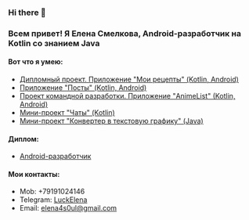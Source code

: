 ### Hi there 👋

### Всем привет! Я Елена Смелкова, Android-разработчик на Kotlin со знанием Java

#### Вот что я умею:

- [Дипломный проект. Приложение "Мои рецепты" (Kotlin, Android)](https://github.com/Elena01001/NeRecipe)
- [Приложение "Посты" (Kotlin, Android)](https://github.com/Elena01001/Android-Posts-App)
- [Проект командной разработки. Приложение "AnimeList" (Kotlin, Android)](https://github.com/MeeWeeL/AnimeListOnKotlin)
- [Мини-проект "Чаты" (Kotlin)](https://github.com/Elena01001/Chats)
- [Мини-проект "Конвертер в текстовую графику" (Java)](https://github.com/Elena01001/TextGraphicsConverter)

#### Диплом:

- [Android-разработчик](https://user-images.githubusercontent.com/98683741/192765477-22a4b3c8-e90d-461e-ab87-eeb64d03ec6a.jpg)

#### Мои контакты:

- Mob: +79191024146
- Telegram: [LuckElena](https://t.me/LuckElena)
- Email: elena4s0ul@gmail.com


